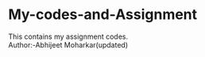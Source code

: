 # My-codes-and-Assignment
This contains my assignment codes.
<br>
Author:-Abhijeet Moharkar(updated)
